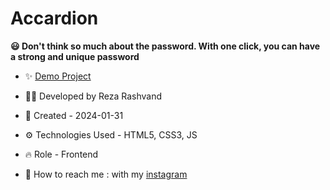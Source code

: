# Accardion

**😃 Don't think so much about the password. With one click, you can have a strong and unique password**

- ✨ [Demo Project](https://reza-developer01.github.io/Random-Password/)

- 👨‍💻 Developed by Reza Rashvand

- 📅 Created - 2024-01-31

- ⚙️ Technologies Used - HTML5, CSS3, JS

- 🔥 Role - Frontend

- 🤝 How to reach me : with my [instagram](https://www.instagram.com/amirreza_rashvand_developer)

